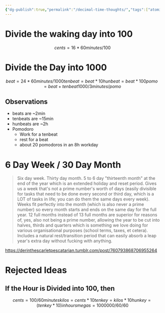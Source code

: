 ```yaml
---
{"dg-publish":true,"permalink":"/decimal-time-thoughts/","tags":["atomic"]}
---
```



# Divide the waking day into 100
```math
cents = 16 * 60 minutes / 100
```

# Divide the Day into 1000
```math
beat = 24 * 60 minutes / 1000
tenbeat = beat * 10
hunbeat = beat * 100

pomo = beat + tenbeat
1000/3 minutes / pomo 
```


## Observations
- beats are ~2min
- tenbeats are ~15min
- hunbeats are ~2h
- Pomodoro
    - Work for a tenbeat
    - rest for a beat
    - about 20 pomodoros in an 8h workday

# 6 Day Week / 30 Day Month

> Six day week. Thirty day month. 5 to 6 day "thirteenth month" at the end of the year which is an extended holiday and reset period. Gives us a week that's not a prime number's worth of days (easily divisible for tasks that need to be done every second or third day, which is a LOT of tasks in life; you can do them the same days every week). Weeks fit perfectly into the month (which is also never a prime number) so every month starts and ends on the same day for the full year. 12 full months instead of 13 full months are superior for reasons of, yes, also not being a prime number, allowing the year to be cut into halves, thirds and quarters which is something we love doing for various organisational purposes (school terms, taxes, et cetera). Includes a natural rest/transition period that can easily absorb a leap year's extra day without fucking with anything.

https://derinthescarletpescatarian.tumblr.com/post/760793868706955264

# Rejected Ideas

## If the Hour is Divided into 100, then
```math
cents = 100 / 60 minutes
kilos = cents * 10
tenkey  = kilos * 10
hunkey  = (tenkey * 10) in hours
megas = 1000000 / 60 / 60 
```

